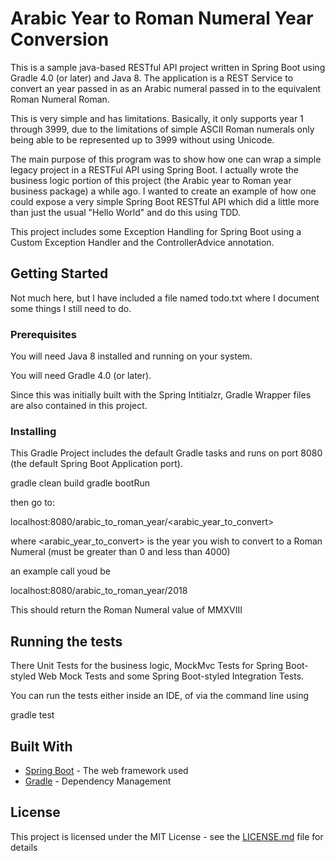 # Arabic Year to Roman Numeral Year Conversion

This is a sample java-based RESTful API project written in Spring Boot using Gradle 4.0 (or later) and Java 8. The application is a REST Service to convert an year passed in as an Arabic numeral passed in to the equivalent Roman Numeral Roman.

This is very simple and has limitations. Basically, it only supports year 1 through 3999, due to the limitations of simple ASCII Roman numerals only being able to be represented
up to 3999 without using Unicode.

The main purpose of this program was to show how one can wrap a simple legacy project in a RESTFul API using Spring Boot.
I actually wrote the business logic portion of this project (the Arabic year to Roman year business package) a while ago. I wanted to create an example of how one could expose a very simple Spring Boot RESTful API which did a little more than just the usual "Hello World" and do this using TDD.

This project includes some Exception Handling for Spring Boot using a Custom Exception Handler and the ControllerAdvice annotation.

## Getting Started

Not much here, but I have included a file named todo.txt where I document some things I still need to do.

### Prerequisites

You will need Java 8 installed and running on your system.

You will need Gradle 4.0 (or later).

Since this was initially built with the Spring Intitialzr, Gradle Wrapper files are also contained in this project.

### Installing

This Gradle Project includes the default Gradle tasks and runs on port 8080 (the default Spring Boot Application port).

gradle clean build
gradle bootRun

then go to:

localhost:8080/arabic_to_roman_year/<arabic_year_to_convert>

where <arabic_year_to_convert> is the year you wish to convert to a Roman Numeral (must be greater than 0 and less than 4000)

an example call youd be

localhost:8080/arabic_to_roman_year/2018

This should return the Roman Numeral value of MMXVIII

## Running the tests

There Unit Tests for the business logic, MockMvc Tests for Spring Boot-styled Web Mock Tests and some Spring Boot-styled Integration Tests.

You can run the tests either inside an IDE, of via the command line using

gradle test

## Built With

* [Spring Boot](https://projects.spring.io/spring-boot/) - The web framework used
* [Gradle](https://gradle.org/) - Dependency Management

## License

This project is licensed under the MIT License - see the [LICENSE.md](LICENSE.md) file for details
